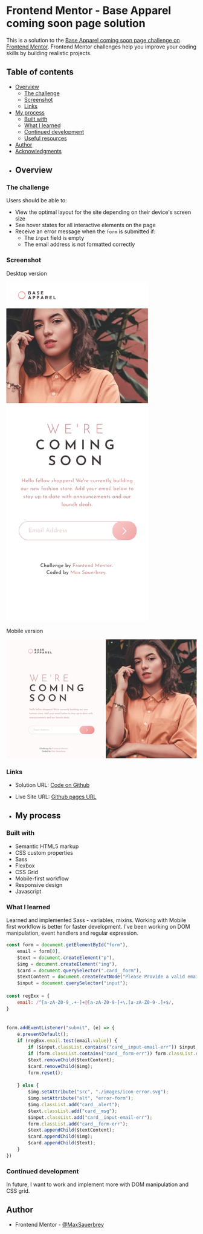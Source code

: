 # Frontend Mentor - Base Apparel coming soon page solution

This is a solution to the [Base Apparel coming soon page challenge on Frontend Mentor](https://www.frontendmentor.io/challenges/base-apparel-coming-soon-page-5d46b47f8db8a7063f9331a0). Frontend Mentor challenges help you improve your coding skills by building realistic projects. 

## Table of contents

- [Overview](#overview)
  - [The challenge](#the-challenge)
  - [Screenshot](#screenshot)
  - [Links](#links)
- [My process](#my-process)
  - [Built with](#built-with)
  - [What I learned](#what-i-learned)
  - [Continued development](#continued-development)
  - [Useful resources](#useful-resources)
- [Author](#author)
- [Acknowledgments](#acknowledgments)
- ## Overview

### The challenge

Users should be able to:

- View the optimal layout for the site depending on their device's screen size
- See hover states for all interactive elements on the page
- Receive an error message when the `form` is submitted if:
  - The `input` field is empty
  - The email address is not formatted correctly
   
### Screenshot

Desktop version

![]( /design/mobile-version.png  )

Mobile version

![](/design/desktop-version.png)

### Links

- Solution URL: [Code on Github](https://github.com/MaxSauerbrey/Frontend-Mentor-base-apparel-comming-soon)
- Live Site URL: [Github pages URL](https://maxsauerbrey.github.io/Frontend-Mentor-base-apparel-comming-soon/)

- ## My process

### Built with

- Semantic HTML5 markup
- CSS custom properties
- Sass
- Flexbox
- CSS Grid 
- Mobile-first workflow
- Responsive design
- Javascript

### What I learned

Learned and implemented Sass - variables, mixins. Working with Mobile first workflow is better for faster development. I've been working on DOM manipulation, event handlers and regular expression.

```js
const form = document.getElementById("form"),
    email = form[0],
    $text = document.createElement("p"),
    $img = document.createElement("img"),
    $card = document.querySelector(".card__form"),
    $textContent = document.createTextNode("Please Provide a valid email"),
    $input = document.querySelector("input");

const regExx = {
    email: /^[a-zA-Z0-9_.+-]+@[a-zA-Z0-9-]+\.[a-zA-Z0-9-.]+$/,
}


form.addEventListener("submit", (e) => {
    e.preventDefault();
    if (regExx.email.test(email.value)) {
        if ($input.classList.contains("card__input-email-err")) $input.classList.remove("card__input-email-err");
        if (form.classList.contains("card__form-err")) form.classList.remove("card__form-err");
        $text.removeChild($textContent);
        $card.removeChild($img);
        form.reset();

    } else {
        $img.setAttribute("src", "./images/icon-error.svg");
        $img.setAttribute("alt", "error-form");
        $img.classList.add("card__alert");
        $text.classList.add("card__msg");
        $input.classList.add("card__input-email-err");
        form.classList.add("card__form-err");
        $text.appendChild($textContent);
        $card.appendChild($img);
        $card.appendChild($text);
    }
})
```
### Continued development

In future, I want to work and implement more with DOM manipulation and CSS grid.

## Author

- Frontend Mentor - [@MaxSauerbrey](https://www.frontendmentor.io/profile/MaxSauerbrey)
